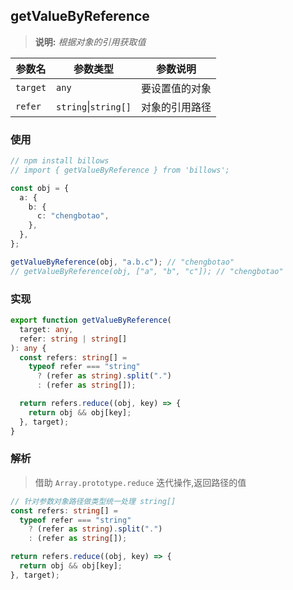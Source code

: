 <!--
 * @Author: Chengbotao
 * @Date: 2022-06-18 00:27:39
-->

## getValueByReference

> **说明:** _根据对象的引用获取值_

| 参数名   | 参数类型             | 参数说明       |
| -------- | -------------------- | -------------- |
| `target` | `any`                | 要设置值的对象 |
| `refer`  | `string`\|`string[]` | 对象的引用路径 |

### 使用

```ts
// npm install billows
// import { getValueByReference } from 'billows';

const obj = {
  a: {
    b: {
      c: "chengbotao",
    },
  },
};

getValueByReference(obj, "a.b.c"); // "chengbotao"
// getValueByReference(obj, ["a", "b", "c"]); // "chengbotao"
```

### 实现

```ts
export function getValueByReference(
  target: any,
  refer: string | string[]
): any {
  const refers: string[] =
    typeof refer === "string"
      ? (refer as string).split(".")
      : (refer as string[]);

  return refers.reduce((obj, key) => {
    return obj && obj[key];
  }, target);
}
```

### 解析

> 借助 `Array.prototype.reduce` 迭代操作,返回路径的值

```ts
// 针对参数对象路径做类型统一处理 string[]
const refers: string[] =
  typeof refer === "string"
    ? (refer as string).split(".")
    : (refer as string[]);

return refers.reduce((obj, key) => {
  return obj && obj[key];
}, target);
```
